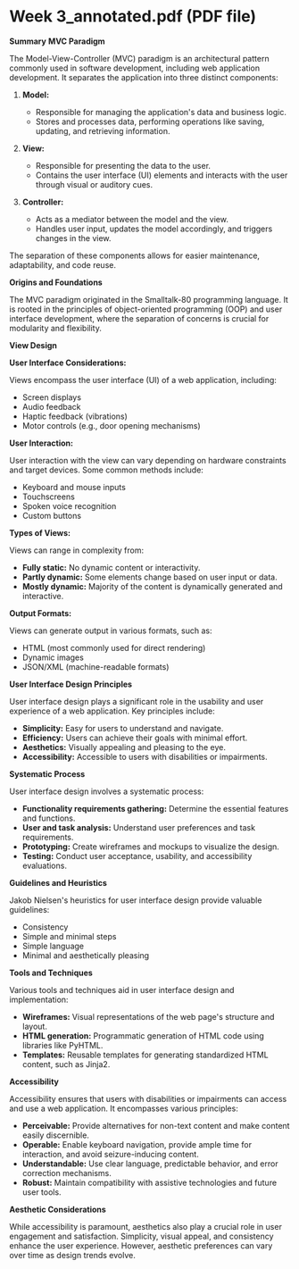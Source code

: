# Week 3_annotated.pdf (PDF file)
**Summary**
**MVC Paradigm**

The Model-View-Controller (MVC) paradigm is an architectural pattern commonly used in software development, including web application development. It separates the application into three distinct components:

1. **Model:**
   - Responsible for managing the application's data and business logic.
   - Stores and processes data, performing operations like saving, updating, and retrieving information.

2. **View:**
   - Responsible for presenting the data to the user.
   - Contains the user interface (UI) elements and interacts with the user through visual or auditory cues.

3. **Controller:**
   - Acts as a mediator between the model and the view.
   - Handles user input, updates the model accordingly, and triggers changes in the view.

The separation of these components allows for easier maintenance, adaptability, and code reuse.

**Origins and Foundations**

The MVC paradigm originated in the Smalltalk-80 programming language. It is rooted in the principles of object-oriented programming (OOP) and user interface development, where the separation of concerns is crucial for modularity and flexibility.

**View Design**

**User Interface Considerations:**

Views encompass the user interface (UI) of a web application, including:

- Screen displays
- Audio feedback
- Haptic feedback (vibrations)
- Motor controls (e.g., door opening mechanisms)

**User Interaction:**

User interaction with the view can vary depending on hardware constraints and target devices. Some common methods include:

- Keyboard and mouse inputs
- Touchscreens
- Spoken voice recognition
- Custom buttons

**Types of Views:**

Views can range in complexity from:

- **Fully static:** No dynamic content or interactivity.
- **Partly dynamic:** Some elements change based on user input or data.
- **Mostly dynamic:** Majority of the content is dynamically generated and interactive.

**Output Formats:**

Views can generate output in various formats, such as:

- HTML (most commonly used for direct rendering)
- Dynamic images
- JSON/XML (machine-readable formats)

**User Interface Design Principles**

User interface design plays a significant role in the usability and user experience of a web application. Key principles include:

- **Simplicity:** Easy for users to understand and navigate.
- **Efficiency:** Users can achieve their goals with minimal effort.
- **Aesthetics:** Visually appealing and pleasing to the eye.
- **Accessibility:** Accessible to users with disabilities or impairments.

**Systematic Process**

User interface design involves a systematic process:

- **Functionality requirements gathering:** Determine the essential features and functions.
- **User and task analysis:** Understand user preferences and task requirements.
- **Prototyping:** Create wireframes and mockups to visualize the design.
- **Testing:** Conduct user acceptance, usability, and accessibility evaluations.

**Guidelines and Heuristics**

Jakob Nielsen's heuristics for user interface design provide valuable guidelines:

- Consistency
- Simple and minimal steps
- Simple language
- Minimal and aesthetically pleasing

**Tools and Techniques**

Various tools and techniques aid in user interface design and implementation:

- **Wireframes:** Visual representations of the web page's structure and layout.
- **HTML generation:** Programmatic generation of HTML code using libraries like PyHTML.
- **Templates:** Reusable templates for generating standardized HTML content, such as Jinja2.

**Accessibility**

Accessibility ensures that users with disabilities or impairments can access and use a web application. It encompasses various principles:

- **Perceivable:** Provide alternatives for non-text content and make content easily discernible.
- **Operable:** Enable keyboard navigation, provide ample time for interaction, and avoid seizure-inducing content.
- **Understandable:** Use clear language, predictable behavior, and error correction mechanisms.
- **Robust:** Maintain compatibility with assistive technologies and future user tools.

**Aesthetic Considerations**

While accessibility is paramount, aesthetics also play a crucial role in user engagement and satisfaction. Simplicity, visual appeal, and consistency enhance the user experience. However, aesthetic preferences can vary over time as design trends evolve.
